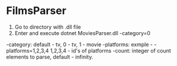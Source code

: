# FilmsParser

1. Go to directory with .dll file                                                 
2. Enter and execute dotnet MoviesParser.dll -category=0

-category:
default - tv,
0 - tv,
1 - movie
-platforms:
exmple - -platforms=1,2,3,4
1,2,3,4 - id's of platforms
-count:
integer of count elements to parse,
default - infinity.
